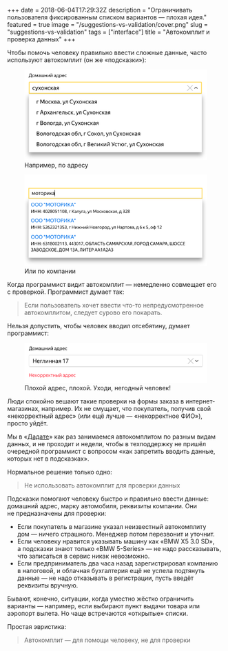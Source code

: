 +++
date = 2018-06-04T17:29:32Z
description = "Ограничивать пользователя фиксированным списком вариантов — плохая идея."
featured = true
image = "/suggestions-vs-validation/cover.png"
slug = "suggestions-vs-validation"
tags = ["interface"]
title = "Автокомплит и проверка данных"
+++

Чтобы помочь человеку правильно ввести сложные данные, часто используют автокомплит (он же «подсказки»):

<div class="row">
<div class="col-xs-12 col-sm-6">
    <figure>
      <img alt="Подсказки по адресу" src="suggestions-address.png">
      <figcaption>Например, по адресу</figcaption>
    </figure>
</div>
<div class="col-xs-12 col-sm-6">
    <figure>
      <img alt="Подсказки по компании" src="suggestions-party.png">
      <figcaption>Или по компании</figcaption>
    </figure>
</div>
</div>

Когда программист видит автокомплит — немедленно совмещает его с проверкой. Программист думает так:

> Если пользователь хочет ввести что-то непредусмотренное автокомплитом, следует сурово его покарать.

Нельзя допустить, чтобы человек вводил отсебятину, думает программист:

<figure>
  <img alt="«Некорректный» адрес" src="suggestions-address-error.png" class="img-bordered-thin">
  <figcaption>Плохой адрес, плохой. Уходи, негодный человек!</figcaption>
</figure>

Люди спокойно вешают такие проверки на формы заказа в интернет-магазинах, например. Их не смущает, что покупатель, получив свой «некорректный адрес» (или ещё лучше — «некорректное ФИО»), просто уйдёт.

Мы в «<a href="https://dadata.ru/suggestions/">Дадате</a>» как раз занимаемся автокомплитом по разным видам данных, и не проходит и недели, чтобы в техподдержку не пришёл очередной программист с вопросом «как запретить вводить данные, которых нет в подсказках».

Нормальное решение только одно:

<blockquote class="big">
Не использовать автокомплит для проверки данных
</blockquote>

Подсказки помогают человеку быстро и правильно ввести данные: домашний адрес, марку автомобиля, реквизиты компании. Они не предназначены для проверки:

- Если покупатель в магазине указал неизвестный автокомплиту дом — ничего страшного. Менеджер потом перезвонит и уточнит.
- Если человеку нравится указывать машину как «BMW X5 3.0 SD», а подсказки знают только «BMW 5-Series» — не надо рассказывать, что записаться в сервис никак невозможно.
- Если предприниматель два часа назад зарегистрировал компанию в налоговой, и облачная бухгалтерия ещё не успела подтянуть данные — не надо отказывать в регистрации, пусть введёт реквизиты вручную.

Бывают, конечно, ситуации, когда уместно жёстко ограничить варианты — например, если выбирают пункт выдачи товара или аэропорт вылета. Но чаще встречаются «открытые» списки.

Простая эвристика:

<blockquote class="big">
Автокомплит — для помощи человеку, не для проверки
</blockquote>

<!-- 
<div class="row">
<div class="col-xs-12 col-sm-10"><p><em>И подписывайтесь на <span class="nowrap"><i class="far fa-star color-sin"></i> «<a href="tg://resolve?domain=dangry">Интерфейсы без шелухи</a>»</em></span></p></div>
</div>
-->

